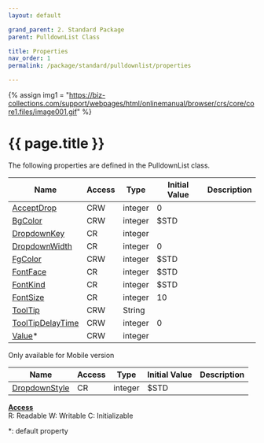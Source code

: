 ```yaml
---
layout: default

grand_parent: 2. Standard Package
parent: PulldownList Class

title: Properties
nav_order: 1
permalink: /package/standard/pulldownlist/properties

---
```

{% assign img1 = "https://biz-collections.com/support/webpages/html/onlinemanual/browser/crs/core/core1.files/image001.gif" %}


# {{ page.title }}

The following properties are defined in the PulldownList class.

|Name       | Access | Type   | Initial Value | Description |
|----------	|--------|--------|---------------|-------------|
|[AcceptDrop](/package/standard/pulldownlist/properties/acceptdrop) | CRW | integer | 0 | |
|[BgColor](/package/standard/pulldownlist/properties/bgcolor) | CRW | integer | $STD | |
|[DropdownKey](/package/standard/pulldownlist/properties/dropdownkey) | CR | integer |  | |
|[DropdownWidth](/package/standard/pulldownlist/properties/dropdownwidth) | CR | integer | 0 | |
|[FgColor](/package/standard/pulldownlist/properties/fgcolor) | CRW | integer | $STD | |
|[FontFace](/package/standard/pulldownlist/properties/fontface) | CR | integer | $STD | |
|[FontKind](/package/standard/pulldownlist/properties/fontkind) | CR | integer | $STD | |
|[FontSize](/package/standard/pulldownlist/properties/fontsize) | CR | integer | 10 | |
|[ToolTip](/package/standard/pulldownlist/properties/tooltip) | CRW | String |  | |
|[ToolTipDelayTime](/package/standard/pulldownlist/properties/tooltipdelaytime) | CRW | integer | 0 | |
|[Value](/package/standard/pulldownlist/properties/value)* | CRW | integer |  | |

Only available for Mobile version

|Name       | Access | Type   | Initial Value | Description |
|----------	|--------|--------|---------------|-------------|
|[DropdownStyle](/package/standard/pulldownlist/properties/dropdownstyle) | CR | integer | $STD  |             |


<u><b>Access</b></u><br>
R: Readable
W: Writable
C: Initializable

*: default property
